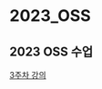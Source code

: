 # 2023_OSS
## 2023 OSS 수업 


[3주차 강의](https://github.com/dudu1021/2023_OSS/edit/main/w3/README.md) 


